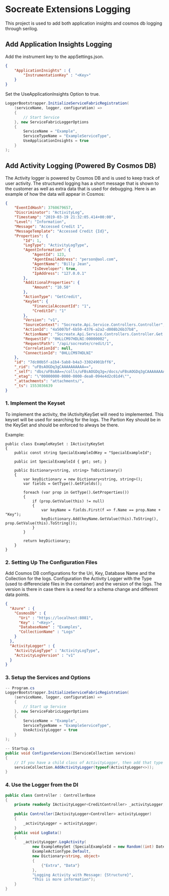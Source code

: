 # Socreate Extensions Logging

This project is used to add both application insights and cosmos db logging through serilog.

## Add Application Insights Logging
Add the instrument key to the appSettings.json.
```json
{
    "ApplicationInsights" : {
        "InstrumentationKey" : "<Key>"
    }
}
```
Set the UseApplicationInsights Option to true.
```c#
LoggerBootstrapper.InitializeServiceFabricRegistration(
    (serviceName, logger, configuration) =>
    {
        // Start Service
    }, new ServiceFabricLoggerOptions
    {
        ServiceName = "Example",
        ServiceTypeName = "ExampleServiceType",
        UseApplicationInsights = true
    }
);

```


## Add Activity Logging (Powered By Cosmos DB)
The Activity logger is powered by Cosmos DB and is used to keep track of user activity. The structured logging has a 
short message that is shown to the customer as well as extra data that is used for debugging. Here is an example of how
the data will appear in Cosmos:
```json
{
    "EventIdHash": 3760679657,
    "Discriminator": "ActivityLog",
    "Timestamp": "2019-03-19 21:32:05.414+00:00",
    "Level": "Information",
    "Message": "Accessed Credit 1",
    "MessageTemplate": "Accessed Credit {Id}",
    "Properties": {
        "Id": 1,
        "LogType": "ActivityLogType",
        "AgentInformation": {
            "AgentId": 123,
            "AgentEmailAddress": "person@aol.com",
            "AgentName": "Billy Jean",
            "IsDeveloper": true,
            "IpAddress": "127.0.0.1"
        },
        "AdditionalProperties": {
            "Amount": "10.50"
        },
        "ActionType": "GetCredit",
        "KeySet": {
            "FinancialAccountId": "1",
            "CreditId": "1"
        },
        "Version": "v1",
        "SourceContext": "Socreate.Api.Service.Controllers.Controller",
        "ActionId": "4a5007bf-6b50-4376-a2a2-d008b26b37b8",
        "ActionName": "Socreate.Api.Service.Controllers.Controller.Get (Socreate.Financial.Api.Service)",
        "RequestId": "0HLLCM97HDLNI:00000002",
        "RequestPath": "/api/socreate/credit/1",
        "CorrelationId": null,
        "ConnectionId": "0HLLCM97HDLNI"
    },
    "id": "7dc00b5f-a1b4-5ab8-b4a3-33024901bff6",
    "_rid": "uFBsAOGDq3gCAAAAAAAAAA==",
    "_self": "dbs/uFBsAA==/colls/uFBsAOGDq3g=/docs/uFBsAOGDq3gCAAAAAAAAAA==/",
    "_etag": "\"00000000-0000-0000-dea8-094e4d2c01d4\"",
    "_attachments": "attachments/",
    "_ts": 1553036639
}
```

### 1. Implement the Keyset
To implement the activity, the IActivityKeySet will need to implemented. This keyset will be used for searching for the logs.
The Partion Key should be in the KeySet and should be enforced to always be there.

Example:
```
public class ExampleKeySet : IActivityKeySet
{
    public const string SpecialExampleIdKey = "SpecialExampleId";

    public int SpecialExampleId { get; set; }

    public Dictionary<string, string> ToDictionary()
    {
        var keyDictionary = new Dictionary<string, string>();
        var fields = GetType().GetFields();

        foreach (var prop in GetType().GetProperties())
        {
            if (prop.GetValue(this) != null)
            {
                var keyName = fields.First(f => f.Name == prop.Name + "Key");
                keyDictionary.Add(keyName.GetValue(this).ToString(), prop.GetValue(this).ToString());
            }
        }

        return keyDictionary;
    }
}
```

### 2. Setting Up The Configuration Files
Add Cosmos DB configurations for the Uri, Key, Database Name and the Collection for the logs.
Configuration the Activity Logger with the Type (used to differenciate files in the container) and the version of the 
logs. The version is there in case there is a need for a schema change and different data points.

```json
{
  "Azure" : {
    "CosmosDb" : {
      "Uri" : "https://localhost:8081",
      "Key" : "<Key>",
      "DatabaseName" : "Examples",
      "CollectionName" : "Logs"
    }
  },
  "ActivityLogger" : {
    "ActivityLogType" : "ActivityLogType",
    "ActivityLogVersion" : "v1"
  }
}
```

### 3. Setup the Services and Options
```c#
-- Program.cs
LoggerBootstrapper.InitializeServiceFabricRegistration(
    (serviceName, logger, configuration) =>
    {
        // Start up Service
    }, new ServiceFabricLoggerOptions
    {
        ServiceName = "Example",
        ServiceTypeName = "ExampleServiceType",
        UseActivityLogger = true
    }
);

-- Startup.cs
public void ConfigureServices(IServiceCollection services)
{
    // If you have a child class of ActivityLogger, then add that type instead
    serviceCollection.AddActivityLogger(typeof(ActivityLogger<>));
}

```

### 4. Use the Logger from the DI
```c#
public class Controller : ControllerBase
{
    private readonly IActivityLogger<CreditController> _activityLogger;
    
    public Controller(IActivityLogger<Controller> activityLogger)
    {
        _activityLogger = activityLogger;
    }
    public void LogData()
    {
        _activityLogger.LogActivity(
            new ExampleKeySet {SpecialExampleId = new Random((int) DateTime.Now.ToOADate()).Next()},
            ExampleActionType.Default,
            new Dictionary<string, object>
            {
                {"Extra", "Data"}
            },
            "Logging Activity with Message: {Structure}",
            "This is more information");
    }
}

```